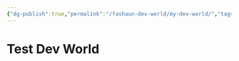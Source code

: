 ```yaml
---
{"dg-publish":true,"permalink":"/fashaun-dev-world/my-dev-world/","tags":["gardenEntry"],"noteIcon":""}
---
```


# Test Dev World